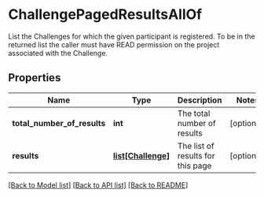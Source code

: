 # ChallengePagedResultsAllOf

List the Challenges for which the given participant is registered. To be in the returned list the caller must have READ permission on the project associated with the Challenge.
## Properties
Name | Type | Description | Notes
------------ | ------------- | ------------- | -------------
**total_number_of_results** | **int** | The total number of results | [optional] 
**results** | [**list[Challenge]**](Challenge.md) | The list of results for this page | [optional] 

[[Back to Model list]](../README.md#documentation-for-models) [[Back to API list]](../README.md#documentation-for-api-endpoints) [[Back to README]](../README.md)


